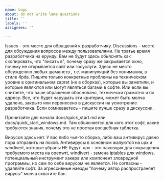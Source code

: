 ```yaml
---
name: bugs
about: do not write lame questions
title: ''
labels: ''
assignees: ''

---
```


Issues - это место для обращений к разработчику.
Discussions - место для обсуждения вопросов между пользователями.
Не тратье время разработчика на ерунду. Вам не будут здесь обьяснять как скопировать, что "писать в", почему сразу же закрывается окно, почему не открывается сайт или госуслуги. Здесь не место обсуждению любых шаманств , т.е. манипуляций без понимания, в стиле 4pda.
Пишите только конкретные проблемы на техническом уровне в оригинальном zapret (не в сборках), которые вы заметили, и которые являются или могут являться багами в софте.
Или если вы считаете, что ваше обращение обосновано, технически грамотно и по адресу.
Все, что будет нарушать эти критерии, может быть молча удалено, закрыто или перенесено в дискуссии на усмотрение разработчика.
Если сомневаетесь - пишите лучше сразу в дискуссии.

Прочитайте для начала docs/quick_start.md или docs/quick_start_windows.md.
Там обьясняется для кого этот софт, какие требуются знания, почему это не простая волшебная таблетка.

Вирусов здесь нет. У вас либо чья-то сборка, либо ваш антивирус давно пора отправить на покой. Антивирусы в основном жалуются на upx и windivert, которые убраны НЕ будут. upx - это паковщик для сокращения требуемого места на openwrt, windivert - замена iptables для windows, потенциальный инструмент хакера или компонент зловредной программы, но сам по себе вирусом не является. Не согласны - удаляйте софт. За агрессивные наезды "почему автор распространяет вирусы" молча схватите бан.

